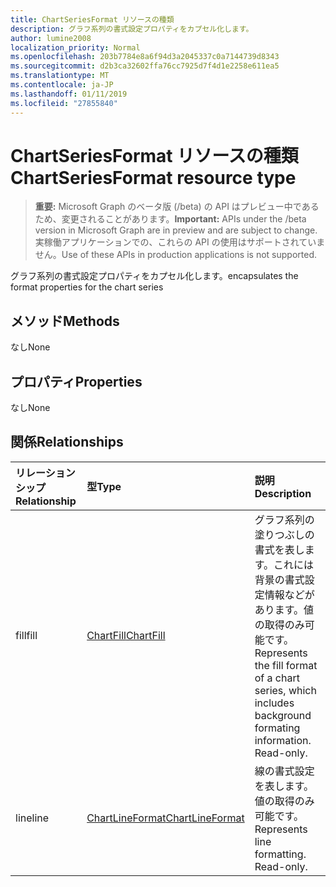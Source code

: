 ```yaml
---
title: ChartSeriesFormat リソースの種類
description: グラフ系列の書式設定プロパティをカプセル化します。
author: lumine2008
localization_priority: Normal
ms.openlocfilehash: 203b7784e8a6f94d3a2045337c0a7144739d8343
ms.sourcegitcommit: d2b3ca32602ffa76cc7925d7f4d1e2258e611ea5
ms.translationtype: MT
ms.contentlocale: ja-JP
ms.lasthandoff: 01/11/2019
ms.locfileid: "27855840"
---
```

# <a name="chartseriesformat-resource-type"></a><span data-ttu-id="4e50e-103">ChartSeriesFormat リソースの種類</span><span class="sxs-lookup"><span data-stu-id="4e50e-103">ChartSeriesFormat resource type</span></span>

> <span data-ttu-id="4e50e-104">**重要:** Microsoft Graph のベータ版 (/beta) の API はプレビュー中であるため、変更されることがあります。</span><span class="sxs-lookup"><span data-stu-id="4e50e-104">**Important:** APIs under the /beta version in Microsoft Graph are in preview and are subject to change.</span></span> <span data-ttu-id="4e50e-105">実稼働アプリケーションでの、これらの API の使用はサポートされていません。</span><span class="sxs-lookup"><span data-stu-id="4e50e-105">Use of these APIs in production applications is not supported.</span></span>

<span data-ttu-id="4e50e-106">グラフ系列の書式設定プロパティをカプセル化します。</span><span class="sxs-lookup"><span data-stu-id="4e50e-106">encapsulates the format properties for the chart series</span></span>


## <a name="methods"></a><span data-ttu-id="4e50e-107">メソッド</span><span class="sxs-lookup"><span data-stu-id="4e50e-107">Methods</span></span>
<span data-ttu-id="4e50e-108">なし</span><span class="sxs-lookup"><span data-stu-id="4e50e-108">None</span></span>

## <a name="properties"></a><span data-ttu-id="4e50e-109">プロパティ</span><span class="sxs-lookup"><span data-stu-id="4e50e-109">Properties</span></span>
<span data-ttu-id="4e50e-110">なし</span><span class="sxs-lookup"><span data-stu-id="4e50e-110">None</span></span>

## <a name="relationships"></a><span data-ttu-id="4e50e-111">関係</span><span class="sxs-lookup"><span data-stu-id="4e50e-111">Relationships</span></span>
| <span data-ttu-id="4e50e-112">リレーションシップ</span><span class="sxs-lookup"><span data-stu-id="4e50e-112">Relationship</span></span> | <span data-ttu-id="4e50e-113">型</span><span class="sxs-lookup"><span data-stu-id="4e50e-113">Type</span></span>   |<span data-ttu-id="4e50e-114">説明</span><span class="sxs-lookup"><span data-stu-id="4e50e-114">Description</span></span>|
|:---------------|:--------|:----------|
|<span data-ttu-id="4e50e-115">fill</span><span class="sxs-lookup"><span data-stu-id="4e50e-115">fill</span></span>|[<span data-ttu-id="4e50e-116">ChartFill</span><span class="sxs-lookup"><span data-stu-id="4e50e-116">ChartFill</span></span>](chartfill.md)|<span data-ttu-id="4e50e-p102">グラフ系列の塗りつぶしの書式を表します。これには背景の書式設定情報などがあります。値の取得のみ可能です。</span><span class="sxs-lookup"><span data-stu-id="4e50e-p102">Represents the fill format of a chart series, which includes background formating information. Read-only.</span></span>|
|<span data-ttu-id="4e50e-119">line</span><span class="sxs-lookup"><span data-stu-id="4e50e-119">line</span></span>|[<span data-ttu-id="4e50e-120">ChartLineFormat</span><span class="sxs-lookup"><span data-stu-id="4e50e-120">ChartLineFormat</span></span>](chartlineformat.md)|<span data-ttu-id="4e50e-p103">線の書式設定を表します。値の取得のみ可能です。</span><span class="sxs-lookup"><span data-stu-id="4e50e-p103">Represents line formatting. Read-only.</span></span>|

<!-- uuid: 8fcb5dbc-d5aa-4681-8e31-b001d5168d79
2015-10-25 14:57:30 UTC -->
<!-- {
  "type": "#page.annotation",
  "description": "ChartSeriesFormat resource",
  "keywords": "",
  "section": "documentation",
  "tocPath": ""
}-->
